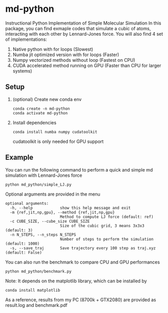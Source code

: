 # md-python
Instructional Python Implementation of Simple Molecular Simulation
In this package, you can find exmaple codes that simulate a cubic of atoms, interacting with each other by Lennard-Jones force.
You will also find 4 set of implementations:
1. Native python with for loops (Slowest)
2. Numba jit optimized version with for loops (Faster)
3. Numpy vectorized methods without loop (Fastest on CPU)
4. CUDA accelerated method running on GPU (Faster than CPU for larger systems)

## Setup
1. (optional) Create new conda env
   ```
   conda create -n md-python
   conda activate md-python
   ```

2. Install dependencies
   ```
   conda install numba numpy cudatoolkit
   ```
   cudatoolkit is only needed for GPU support

## Example

You can run the following command to perform a quick and simple md simulation with Lennard-Jones force
```
python md_python/simple_LJ.py
```

Optional arguments are provided in the menu
```
optional arguments:
  -h, --help            show this help message and exit
  -m {ref,jit,np,gpu}, --method {ref,jit,np,gpu}
                        Method to compute LJ force (default: ref)
  -c CUBE_SIZE, --cube_size CUBE_SIZE
                        Size of the cubic grid, 3 means 3x3x3 (default: 3)
  -n N_STEPS, --n_steps N_STEPS
                        Number of steps to perform the simulation (default: 1000)
  -s, --save_traj       Save trajectory every 100 step as traj.xyz (default: False)
```

You can also run the benchmark to compare CPU and GPU performances
```
python md_python/benchmark.py
```
Note: It depends on the matplotlib library, which can be installed by
```
conda install matplotlib
```
As a reference, results from my PC (8700k + GTX2080) are provided as result.log and benchmark.pdf